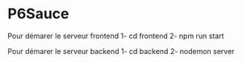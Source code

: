 # P6Sauce

Pour démarer le serveur frontend 
1- cd frontend 
2- npm run start 


Pour démarer le serveur backend 
1- cd backend 
2- nodemon server